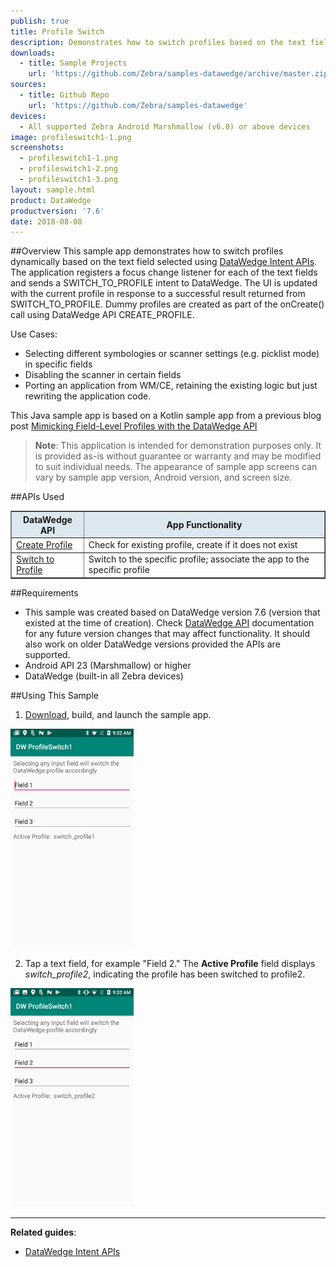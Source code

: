 ```yaml
---
publish: true
title: Profile Switch
description: Demonstrates how to switch profiles based on the text field in focus.
downloads:
  - title: Sample Projects
    url: 'https://github.com/Zebra/samples-datawedge/archive/master.zip'
sources:
  - title: Github Repo
    url: 'https://github.com/Zebra/samples-datawedge'
devices:
  - All supported Zebra Android Marshmallow (v6.0) or above devices
image: profileswitch1-1.png
screenshots:
  - profileswitch1-1.png
  - profileswitch1-2.png
  - profileswitch1-3.png
layout: sample.html
product: DataWedge
productversion: '7.6'
date: 2018-08-08
---
```


##Overview
This sample app demonstrates how to switch profiles dynamically based on the text field selected using [DataWedge Intent APIs](../../api).  The application registers a focus change listener for each of the text fields and sends a SWITCH_TO_PROFILE intent to DataWedge.  The UI is updated with the current profile in response to a successful result returned from SWITCH_TO_PROFILE. Dummy profiles are created as part of the onCreate() call using DataWedge API CREATE_PROFILE.

Use Cases:

* Selecting different symbologies or scanner settings (e.g. picklist mode) in specific fields
* Disabling the scanner in certain fields
* Porting an application from WM/CE, retaining the existing logic but just rewriting the application code.

This Java sample app is based on a Kotlin sample app from a previous blog post <a href="https://developer.zebra.com/blog/mimicking-field-level-profiles-datawedge-api">Mimicking Field-Level Profiles with the DataWedge API</a> 

>**Note**: This application is intended for demonstration purposes only. It is provided as-is without guarantee or warranty and may be modified to suit individual needs. The appearance of sample app screens can vary by sample app version, Android version, and screen size.

##APIs Used

<table class="facelift" style="width:100%" border="1" padding="5px">
  <tr bgcolor="#dce8ef">
    <th>DataWedge API</th>
    <th>App Functionality</th>
  </tr>
  
  <tr>
    <td><a href="../../api/createprofile/">Create Profile</a></td>
    <td>Check for existing profile, create if it does not exist</td>
  </tr>

  <tr>
    <td><a href="../../api/switchtoprofile/">Switch to Profile</a></td>
    <td>Switch to the specific profile; associate the app to the specific profile</td>
  </tr>

</table>

##Requirements
* This sample was created based on DataWedge version 7.6 (version that existed at the time of creation). Check [DataWedge API](../../about/) documentation for any future version changes that may affect functionality. It should also work on older DataWedge versions provided the APIs are supported.
* Android API 23 (Marshmallow) or higher
* DataWedge (built-in all Zebra devices)

##Using This Sample
1. [Download](https://github.com/Zebra/samples-datawedge), build, and launch the sample app.
<img style="height:350px" src="profileswitch1-1.png"/>
  
2. Tap a text field, for example "Field 2." The **Active Profile** field displays _switch_profile2_, indicating the profile has been switched to profile2. 
<img style="height:350px" src="profileswitch1-2.png"/>


  
-----

**Related guides**:

* [DataWedge Intent APIs](../../api) 










